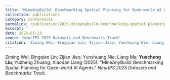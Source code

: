```yaml
---
title: "MineAnyBuild: Benchmarking Spatial Planning for Open-world AI Agents"
collection: publications
category: conferences
permalink: /publication/2025-mineanybuild-benchmarking-spatial-planning-for-ope
excerpt: ''
date: 2025-07-23
venue: 'NeurIPS 2025 Datasets and Benchmarks Track'
citation: 'Ziming Wei; Bingqian Lin; Zijian Jiao; Yunshuang Nie; Liang Ma; <b>Yuecheng Liu</b>; Yuzheng Zhuang; Xiaodan Liang (2025). &quot;MineAnyBuild: Benchmarking Spatial Planning for Open-world AI Agents.&quot; <i>NeurIPS 2025 Datasets and Benchmarks Track</i>.'
---
```


Ziming Wei; Bingqian Lin; Zijian Jiao; Yunshuang Nie; Liang Ma; <b>Yuecheng Liu</b>; Yuzheng Zhuang; Xiaodan Liang (2025). &quot;MineAnyBuild: Benchmarking Spatial Planning for Open-world AI Agents.&quot; <i>NeurIPS 2025 Datasets and Benchmarks Track</i>.
